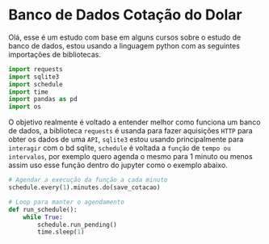 # Banco de Dados Cotação do Dolar
Olá, esse é um estudo com base em alguns cursos sobre o estudo de banco de dados, estou usando a linguagem python com as seguintes importações de bibliotecas. 
```python
import requests
import sqlite3
import schedule
import time
import pandas as pd
import os
```
O objetivo realmente é voltado a entender melhor como funciona um banco de dados, a biblioteca ```requests``` é usanda para fazer aquisições ```HTTP``` para obter os dados de uma ```API```, ```sqlite3``` estou usando principalmente para ```interagir``` com o bd sqlite, ```schedule``` é voltada a ```função``` de ```tempo ou intervalos```, por exemplo quero agenda o mesmo para 1 minuto ou menos assim uso esse função dentro do jupyter como o exemplo abaixo.

```python
# Agendar a execução da função a cada minuto
schedule.every(1).minutes.do(save_cotacao)

# Loop para manter o agendamento
def run_schedule():
    while True:
        schedule.run_pending()
        time.sleep(1)
```
